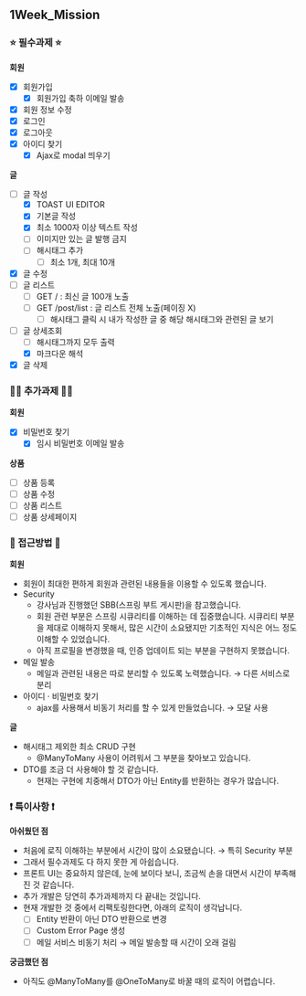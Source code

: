 ## 1Week_Mission
### ⭐️ 필수과제 ⭐️
<strong>회원</strong>
- [X] 회원가입
  - [X] 회원가입 축하 이메일 발송
- [X] 회원 정보 수정
- [X] 로그인
- [X] 로그아웃
- [X] 아이디 찾기
  - [X] Ajax로 modal 띄우기

<strong>글</strong>
- [ ] 글 작성
  - [X] TOAST UI EDITOR
  - [X] 기본글 작성
  - [X] 최소 1000자 이상 텍스트 작성
  - [ ] 이미지만 있는 글 발행 금지
  - [ ] 해시태그 추가
    - [ ] 최소 1개, 최대 10개
- [X] 글 수정
- [ ] 글 리스트
  - [ ] GET / : 최신 글 100개 노출
  - [ ] GET /post/list : 글 리스트 전체 노출(페이징 X)
    - [ ] 해시태그 클릭 시 내가 작성한 글 중 해당 해시태그와 관련된 글 보기
- [ ] 글 상세조회
  - [ ] 해시태그까지 모두 출력
  - [X] 마크다운 해석
- [X] 글 삭제

### 👍🏻 추가과제 👍🏻
<strong>회원</strong>
- [X] 비밀번호 찾기
  - [X] 임시 비밀번호 이메일 발송

<strong>상품</strong>
- [ ] 상품 등록
- [ ] 상품 수정
- [ ] 상품 리스트
- [ ] 상품 상세페이지

### 🙈 접근방법 🙈
<strong>회원</strong>
- 회원이 최대한 편하게 회원과 관련된 내용들을 이용할 수 있도록 했습니다.
- Security
  - 강사님과 진행했던 SBB(스프링 부트 게시판)을 참고했습니다.
  - 회원 관련 부분은 스프링 시큐리티를 이해하는 데 집중했습니다. 시큐리티 부분을 제대로 이해하지 못해서, 많은 시간이 소요됐지만 기초적인 지식은 어느 정도 이해할 수 있었습니다.
  - 아직 프로필을 변경했을 때, 인증 업데이트 되는 부분을 구현하지 못했습니다.
- 메일 발송
  - 메일과 관련된 내용은 따로 분리할 수 있도록 노력했습니다. → 다른 서비스로 분리
- 아이디 · 비밀번호 찾기
  - ajax를 사용해서 비동기 처리를 할 수 있게 만들었습니다. → 모달 사용

<strong>글</strong>
- 해시태그 제외한 최소 CRUD 구현
  - @ManyToMany 사용이 어려워서 그 부분을 찾아보고 있습니다.
- DTO를 조금 더 사용해야 할 것 같습니다.
  - 현재는 구현에 치중해서 DTO가 아닌 Entity를 반환하는 경우가 많습니다.

### ❗️ 특이사항 ❗️
<strong>아쉬웠던 점</strong>
- 처음에 로직 이해하는 부분에서 시간이 많이 소요됐습니다. → 특히 Security 부분
- 그래서 필수과제도 다 하지 못한 게 아쉽습니다.
- 프론트 UI는 중요하지 않은데, 눈에 보이다 보니, 조금씩 손을 대면서 시간이 부족해진 것 같습니다.
- 추가 개발은 당연히 추가과제까지 다 끝내는 것입니다.
- 현재 개발한 것 중에서 리팩토링한다면, 아래의 로직이 생각납니다.
  - [ ] Entity 반환이 아닌 DTO 반환으로 변경
  - [ ] Custom Error Page 생성
  - [ ] 메일 서비스 비동기 처리 → 메일 발송할 때 시간이 오래 걸림

<strong>궁금했던 점</strong>
- 아직도 @ManyToMany를 @OneToMany로 바꿀 때의 로직이 어렵습니다.